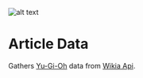 ![alt text](https://fablecode.visualstudio.com/Yugioh%20Insight/_apis/build/status/ArticleData%20-%20CI "Visual studio team services build status")

# Article Data
Gathers [Yu-Gi-Oh](http://www.yugioh-card.com/uk/) data from [Wikia Api](https://yugioh.fandom.com/api/v1/#!/Articles/getAsSimpleJson_get_0).

